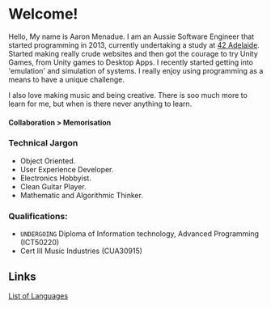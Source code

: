 # Welcome!
Hello, My name is Aaron Menadue.
I am an Aussie Software Engineer that started programming in 2013, currently undertaking a study at [42 Adelaide](https://github.com/42Adelaide).
Started making really crude websites and then got the courage to try Unity Games, from Unity games to Desktop Apps.
I recently started getting into 'emulation' and simulation of systems. I really enjoy using programming as a means to have a unique challenge.

I also love making music and being creative. There is soo much more to learn for me, but when is there never anything to learn.

#### Collaboration > Memorisation

### Technical Jargon
* Object Oriented.
* User Experience Developer.
* Electronics Hobbyist.
* Clean Guitar Player.
* Mathematic and Algorithmic Thinker.

### Qualifications:
* `UNDERGOING` Diploma of Information technology, Advanced Programming (ICT50220)
* Cert III Music Industries (CUA30915)
## Links
 [List of Languages](Languages.md)
